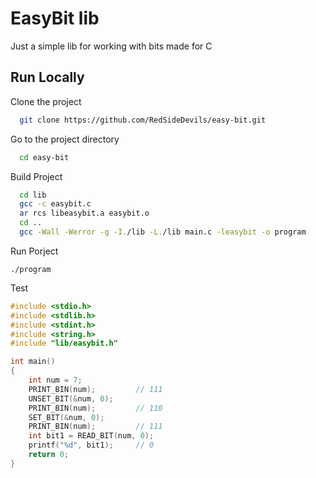 
# EasyBit lib 

Just a simple lib for working with bits made for C 


## Run Locally

Clone the project
```bash
  git clone https://github.com/RedSideDevils/easy-bit.git
```

Go to the project directory
```bash
  cd easy-bit
```

Build Project
```bash
  cd lib
  gcc -c easybit.c
  ar rcs libeasybit.a easybit.o
  cd ..
  gcc -Wall -Werror -g -I./lib -L./lib main.c -leasybit -o program
```

Run Porject
```
./program 
```

Test
```C
#include <stdio.h>
#include <stdlib.h>
#include <stdint.h>
#include <string.h>
#include "lib/easybit.h"

int main()
{       
    int num = 7;            
    PRINT_BIN(num);         // 111
    UNSET_BIT(&num, 0);     
    PRINT_BIN(num);         // 110
    SET_BIT(&num, 0);       
    PRINT_BIN(num);         // 111
    int bit1 = READ_BIT(num, 0);    
    printf("%d", bit1);     // 0
    return 0;
}
```

